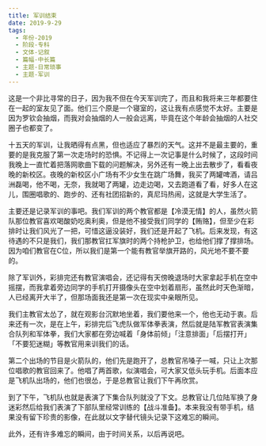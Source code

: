 ```yaml
---
title: 军训结束
date: 2019-9-29
tags:
  - 年份-2019
  - 阶段-专科
  - 文体-记叙
  - 篇幅-中长篇
  - 主题-日常琐事
  - 主题-军训
---
```


这是一个非比寻常的日子，因为我不但在今天军训完了，而且和我将来三年都要住在一起的室友见了面。他们三个原是一个寝室的，这让我有点感觉不太好。主要是因为罗钦会抽烟，而我对会抽烟的人一般会远离，毕竟在这个年龄会抽烟的人社交圈子也都变了。

十五天的军训，让我晒得有点黑，但也适应了暴烈的天气。这并不是最主要的，重要的是我克服了第一次走场时的恐惧。不记得上一次记事是什么时候了，这段时间我晚上一直忙着把落网歌曲下载的问题解决，另外还有一晚上出去散步了，看看夜晚的新校区。夜晚的新校区小广场有不少女生在跳广场舞，我买了两罐啤酒，请吕洲磊喝，他不喝，无奈，我就喝了两罐，边走边喝，又去跑道看了看，好多人在这儿，围圈唱歌的、跑步的、还有社团招新的，真尼玛热闹，这就是大学生活了。

主要还是记录军训的事吧。我们军训的两个教官都是【冷漠无情】的人，虽然火箭队那位教官喜欢喝酸奶吃奥利奥，但是他不接受我们同学的【贿赂】，但至少在彩排时让我们风光了一把，可惜这逼没装好，我们还是开起了飞机。后来发现，有这待遇的不只是我们，我们那教官扛军旗时的两个持枪护卫，也给他们撑了撑排场。因为咱们教官在C位，所以我们是第一个能有教官举旗开路的，风光地不要不要的。

除了军训外，彩排完还有教官演唱会，还记得有天傍晚退场时大家拿起手机在空中摇摆，而我拿着旁边同学的手机打开摄像头在空中划着扇形，虽然此时天色渐暗，人已经离开大半了，但那场面我还是第一次在现实中亲眼所见。

我们主教官太怂了，就在观影台沉默地坐着，我们要他来一个，他也无动于衷。后来还有一次，是在上午，彩排完后飞虎队做军体拳表演，然后就是陆军教官表演集合队列和军体拳，我们大家都在旁边喊着「身体前倾」「注意排面」「后摆打开」「不要犯迷糊」等教官用来训我们的话。

第二个出场的节目是火箭队的，他们先是跑开了，总教官吊嗓子一喊，只让上次那位唱歌的教官回来了。他唱了两首歌，似演唱会，可大家又低头玩手机。后面本应是飞机队出场的，他们也很怂，于是总教官让我们下午再欣赏。

到了下午，飞机队也就是表演了下集合队列就没了下文。总教官让几位陆军换了身迷彩然后给我们表演了下部队里经常训练的【战斗准备】。本来我没有带手机，结果没有留下珍贵的影像，在此就以文字替代镜头记录下这难忘的瞬间。

此外，还有许多难忘的瞬间，由于时间关系，以后再说吧。
